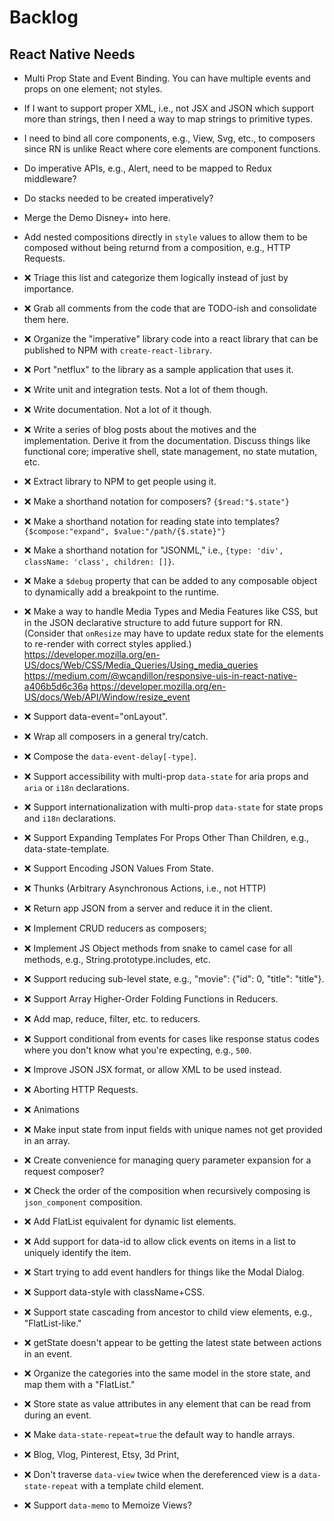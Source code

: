 # Backlog

## React Native Needs
+ Multi Prop State and Event Binding. You can have multiple events and props on one element; not styles.
+ If I want to support proper XML, i.e., not JSX and JSON which support more than strings, then I need a way to map strings to primitive types.
+ I need to bind all core components, e.g., View, Svg, etc., to composers since RN is unlike React where core elements are component functions.
+ Do imperative APIs, e.g., Alert, need to be mapped to Redux middleware?
+ Do stacks needed to be created imperatively?
+ Merge the Demo Disney+ into here.
+ Add nested compositions directly in `style` values to allow them to be composed without being returnd from a composition, e.g., HTTP Requests.

+ ❌ Triage this list and categorize them logically instead of just by importance.
+ ❌ Grab all comments from the code that are TODO-ish and consolidate them here.
+ ❌ Organize the "imperative" library code into a react library that can be published to NPM with `create-react-library`.
+ ❌ Port "netflux" to the library as a sample application that uses it.
+ ❌ Write unit and integration tests. Not a lot of them though.
+ ❌ Write documentation. Not a lot of it though.
+ ❌ Write a series of blog posts about the motives and the implementation.
     Derive it from the documentation. Discuss things like functional core; imperative shell, state management, no state mutation, etc.
+ ❌ Extract library to NPM to get people using it.
+ ❌ Make a shorthand notation for composers? `{$read:"$.state"}`
+ ❌ Make a shorthand notation for reading state into templates? `{$compose:"expand", $value:"/path/{$.state}"}`
+ ❌ Make a shorthand notation for "JSONML," i.e., `{type: 'div', className: 'class', children: []}`.
+ ❌ Make a `$debug` property that can be added to any composable object to dynamically add a breakpoint to the runtime.
+ ❌ Make a way to handle Media Types and Media Features like CSS, but in the JSON declarative structure to add future support for RN.
     (Consider that `onResize` may have to update redux state for the elements to re-render with correct styles applied.)
     https://developer.mozilla.org/en-US/docs/Web/CSS/Media_Queries/Using_media_queries
     https://medium.com/@wcandillon/responsive-uis-in-react-native-a406b5d6c36a
     https://developer.mozilla.org/en-US/docs/Web/API/Window/resize_event

+ ❌ Support data-event="onLayout".
+ ❌ Wrap all composers in a general try/catch.
+ ❌ Compose the `data-event-delay[-type]`.
+ ❌ Support accessibility with multi-prop `data-state` for aria props and `aria` or `i18n` declarations.
+ ❌ Support internationalization with multi-prop `data-state` for state props and `i18n` declarations.
+ ❌ Support Expanding Templates For Props Other Than Children, e.g., data-state-template.
+ ❌ Support Encoding JSON Values From State.
+ ❌ Thunks (Arbitrary Asynchronous Actions, i.e., not HTTP)
+ ❌ Return app JSON from a server and reduce it in the client.
+ ❌ Implement CRUD reducers as composers;
+ ❌ Implement JS Object methods from snake to camel case for all methods, e.g., String.prototype.includes, etc.
+ ❌ Support reducing sub-level state, e.g., "movie": {"id": 0, "title": "title"}.
+ ❌ Support Array Higher-Order Folding Functions in Reducers.
+ ❌ Add map, reduce, filter, etc. to reducers.
+ ❌ Support conditional from events for cases like response status codes where you don't know what you're expecting, e.g., `500`.

+ ❌ Improve JSON JSX format, or allow XML to be used instead.
+ ❌ Aborting HTTP Requests.
+ ❌ Animations
+ ❌ Make input state from input fields with unique names not get provided in an array.
+ ❌ Create convenience for managing query parameter expansion for a request composer?
+ ❌ Check the order of the composition when recursively composing is `json_component` composition.
+ ❌ Add FlatList equivalent for dynamic list elements.
+ ❌ Add support for data-id to allow click events on items in a list to uniquely identify the item.
+ ❌ Start trying to add event handlers for things like the Modal Dialog.
+ ❌ Support data-style with className+CSS.
+ ❌ Support state cascading from ancestor to child view elements, e.g., "FlatList-like."
+ ❌ getState doesn't appear to be getting the latest state between actions in an event.
+ ❌ Organize the categories into the same model in the store state, and map them with a "FlatList."
+ ❌ Store state as value attributes in any element that can be read from during an event.
+ ❌ Make `data-state-repeat=true` the default way to handle arrays.
+ ❌ Blog, Vlog, Pinterest, Etsy, 3d Print,
+ ❌ Don't traverse `data-view` twice when the dereferenced view is a `data-state-repeat` with a template child element.
+ ❌ Support `data-memo` to Memoize Views?
